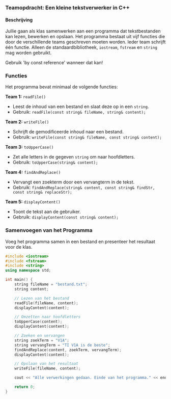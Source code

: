 ### Teamopdracht: Een kleine tekstverwerker in C++

#### Beschrijving
Jullie gaan als klas samenwerken aan een programma dat tekstbestanden kan lezen, bewerken en opslaan. Het programma bestaat uit vijf functies die door de verschillende teams geschreven moeten worden. Ieder team schrijft één functie. Alleen de standaardbibliotheek, `iostream`, `fstream` en `string` mag worden gebruikt.

Gebruik 'by const reference' wanneer dat kan!

### Functies

Het programma bevat minimaal de volgende functies:

**Team 1:** `readFile()`  
- Leest de inhoud van een bestand en slaat deze op in een `string`.
- Gebruik: `readFile(const string& fileName, string& content);`

**Team 2:** `writeFile()`  
- Schrijft de gemodificeerde inhoud naar een bestand.
- Gebruik: `writeFile(const string& fileName, const string& content);`

**Team 3:** `toUpperCase()`  
- Zet alle letters in de gegeven `string` om naar hoofdletters.
- Gebruik: `toUpperCase(string& content);`

**Team 4:** `findAndReplace()`  
- Vervangt een zoekterm door een vervangterm in de tekst.
- Gebruik: `findAndReplace(string& content, const string& findStr, const string& replaceStr);`

**Team 5:** `displayContent()`  
- Toont de tekst aan de gebruiker.
- Gebruik: `displayContent(const string& content);`

### Samenvoegen van het Programma

Voeg het programma samen in een bestand en presenteer het resultaat voor de klas.

```cpp
#include <iostream>
#include <fstream>
#include <string>
using namespace std;

int main() {
    string fileName = "bestand.txt";
    string content;

    // Lezen van het bestand
    readFile(fileName, content);
    displayContent(content);

    // Omzetten naar hoofdletters
    toUpperCase(content);
    displayContent(content);

    // Zoeken en vervangen
    string zoekTerm = "V1A";
    string vervangTerm = "TI V1A is de beste";
    findAndReplace(content, zoekTerm, vervangTerm);
    displayContent(content);

    // Opslaan van het resultaat
    writeFile(fileName, content);

    cout << "Alle verwerkingen gedaan. Einde van het programma." << endl;

    return 0;
}
```


